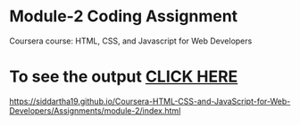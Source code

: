 # Module-2 Coding Assignment

Coursera course: HTML, CSS, and Javascript for Web Developers

# To see the output [CLICK HERE](https://siddartha19.github.io/Coursera-HTML-CSS-and-JavaScript-for-Web-Developers/Assignments/module-3/index.html)
https://siddartha19.github.io/Coursera-HTML-CSS-and-JavaScript-for-Web-Developers/Assignments/module-2/index.html
